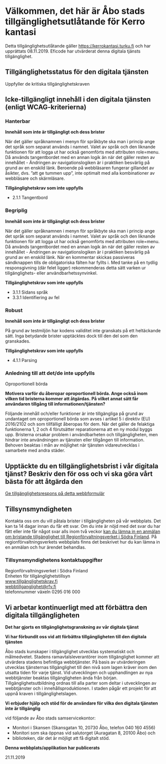 # Välkommen, det här är Åbo stads tillgänglighetsutlåtande för Kerro kantasi

Detta tillgänglighetsutlåtande gäller https://kerrokantasi.turku.fi och har upprättats 08.11.2019. Eficode har utvärderat denna digitala tjänsts tillgänglighet.

## Tillgänglighetsstatus för den digitala tjänsten

Uppfyller de kritiska tillgänglighetskraven

## Icke-tillgängligt innehåll i den digitala tjänsten (enligt WCAG-kriterierna)

### Hanterbar

**Innehåll som inte är tillgängligt och dess brister**

När det gäller språknamnen i menyn för språkbyte ska man i princip ange det språk som separat används i namnet. Valet av språk och den liknande funktionen för att logga ut har också genomförts med attributen role=menu. Då används tangentbordet med en annan logik än när det gäller resten av innehållet - Ändringen av navigationslogiken är i praktiken besvärlig på grund av en enskild länk. Beroende på webbläsaren fungerar gillandet av åsikter, dvs. ”att ge tummen upp”, inte optimalt med alla kombinationer av webbläsare och skärmläsare.

**Tillgänglighetskrav som inte uppfylls**

- 2.1.1 Tangentbord

### Begriplig

**Innehåll som inte är tillgängligt och dess brister**

När det gäller språknamnen i menyn för språkbyte ska man i princip ange det språk som separat används i namnet. Valet av språk och den liknande funktionen för att logga ut har också genomförts med attributen role=menu. Då används tangentbordet med en annan logik än när det gäller resten av innehållet - Ändringen av navigationslogiken är i praktiken besvärlig på grund av en enskild länk. När en kommentar skickas passiveras sändknappen tills de obligatoriska fälten har fyllts i. Med tanke på en tydlig responsgivning (där felet ligger) rekommenderas detta sätt varken ur tillgänglighets- eller användbarhetssynvinkel.

**Tillgänglighetskrav som inte uppfylls**

- 3.1.1 Sidans språk
- 3.3.1 Identifiering av fel

### Robust

**Innehåll som inte är tillgängligt och dess brister**

På grund av testmiljön har kodens validitet inte granskats på ett heltäckande sätt. Inga betydande brister upptäcktes dock till den del som den granskades.

**Tillgänglighetskrav som inte uppfylls**

- 4.1.1 Parsing

### **Anledning till att det/de inte uppfylls**

Oproportionell börda

**Motivera varför du åberopar oproportionell börda. Ange också inom vilken tid bristerna kommer att åtgärdas. På vilket annat sätt får användaren tillgång till informationen/tjänsten?**

Följande innehåll och/eller funktioner är inte tillgängliga på grund av undantaget om oproportionell börda som avses i artikel 5 i direktiv (EU) 2016/2102 och som tillfälligt åberopas för dem. När det gäller de felaktiga funktionerna 1, 2 och 4 förutsätter reparationerna att en ny modul byggs upp. Bristerna orsakar problem i användbarheten och tillgängligheten, men hindrar inte användningen av tjänsten eller tillgången till information. Behoven beaktas i mån av möjlighet när tjänsten vidareutvecklas i samarbete med andra städer.

## Upptäckte du en tillgänglighetsbrist i vår digitala tjänst? Beskriv den för oss och vi ska göra vårt bästa för att åtgärda den

<a href="https://opaskartta.turku.fi/eFeedback/sv/Feedback/87/1047" target="_blank">Ge tillgänglighetsrespons på detta webbformulär</a>

## Tillsynsmyndigheten

Kontakta oss om du vill påtala brister i tillgängligheten på vår webbplats. Det kan ta 14 dagar innan du får ett svar. Om du inte är nöjd med det svar du har fått eller inte får något svar alls inom två veckor <a href="https://www.xn--tillgnglighetskrav-ptb.fi/dina-rattigheter/" target="_blank">kan du lämna in en anmälan om bristande tillgänglighet till Regionförvaltningsverket i Södra Finland</a>. På regionförvaltningsverkets webbplats finns det beskrivet hur du kan lämna in en anmälan och hur ärendet behandlas.

### Tillsynsmyndighetens kontaktuppgifter

Regionförvaltningsverket i Södra Finland  
Enheten för tillgänglighetstillsyn  
<a href="https://www.tillgänglighetskrav.fi" target="_blank">www.tillgänglighetskrav.fi</a>  
webbtillganglighet@rfv.fi  
telefonnummer växeln 0295 016 000

## Vi arbetar kontinuerligt med att förbättra den digitala tillgängligheten

**Det har gjorts en tillgänglighetsgranskning av vår digitala tjänst**

**Vi har förbundit oss vid att förbättra tillgängligheten till den digitala tjänsten**

Åbo stads kunskaper i tillgänglighet utvecklas systematiskt och målmedvetet. Stadens ramavtalsleverantörer inom tillgänglighet kommer att utvärdera stadens befintliga webbtjänster. På basis av utvärderingen utvecklas tjänsternas tillgänglighet till den nivå som lagen kräver inom den utsatta tiden för varje tjänst. Vid utvecklingen och upphandlingen av nya webbtjänster beaktas tillgängligheten ända från början. Tillgänglighetsutbildning ordnas till alla parter som deltar i utvecklingen av webbtjänster och i innehållsproduktionen. I staden pågår ett projekt för att uppnå kraven i tillgänglighetslagen.

**Vi erbjuder hjälp och stöd för de användare för vilka den digitala tjänsten inte är tillgänglig**

vid följande av Åbo stads samservicekontor:

- Monitori i Skansen (Skansgatan 10, 20730 Åbo, telefon 040 160 4556)
- Monitori som ska öppnas vid salutorget (Auragatan 8, 20100 Åbo) och
- biblioteken, där det är möjligt att få digitalt stöd.

**Denna webbplats/applikation har publicerats**

21.11.2019
